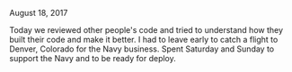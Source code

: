 August 18, 2017

Today we reviewed other people's code and tried to understand how they built their code and make it better.
I had to leave early to catch a flight to Denver, Colorado for the Navy business.  Spent Saturday and Sunday to support the Navy and to be ready for deploy.  
